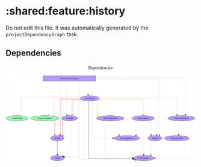 # :shared:feature:history

Do not edit this file.
It was automatically generated by the `projectDependencyGraph` task.

## Dependencies
![](assets/module_dependency_graph.svg)
